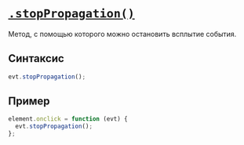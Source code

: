 # [`.stopPropagation()`](../index.md)

Метод, с помощью которого можно остановить всплытие события.

## Синтаксис

```js
evt.stopPropagation();
```

## Пример

```js
element.onclick = function (evt) {
  evt.stopPropagation();
};
```
